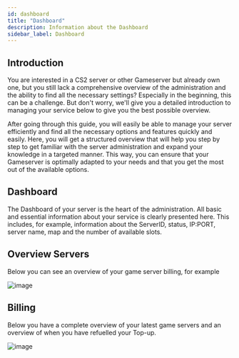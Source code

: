 ```yaml
---
id: dashboard
title: "Dashboard"
description: Information about the Dashboard
sidebar_label: Dashboard
---
```



## Introduction
You are interested in a CS2 server or other Gameserver but already own one, but you still lack a comprehensive overview of the administration and the ability to find all the necessary settings? Especially in the beginning, this can be a challenge. But don't worry, we'll give you a detailed introduction to managing your service below to give you the best possible overview.

After going through this guide, you will easily be able to manage your server efficiently and find all the necessary options and features quickly and easily. Here, you will get a structured overview that will help you step by step to get familiar with the server administration and expand your knowledge in a targeted manner. This way, you can ensure that your Gameserver is optimally adapted to your needs and that you get the most out of the available options.

## Dashboard

The Dashboard of your server is the heart of the administration. All basic and essential information about your service is clearly presented here. This includes, for example, information about the ServerID, status, IP:PORT, server name, map and the number of available slots.


## Overview Servers

Below you can see an overview of your game server billing, for example

![image](https://help.fshost.me/img/servers-dashboard.png)

## Billing

Below you have a complete overview of your latest game servers and an overview of when you have refuelled your Top-up.

![image](https://help.fshost.me/img/billing-dashboard.png)